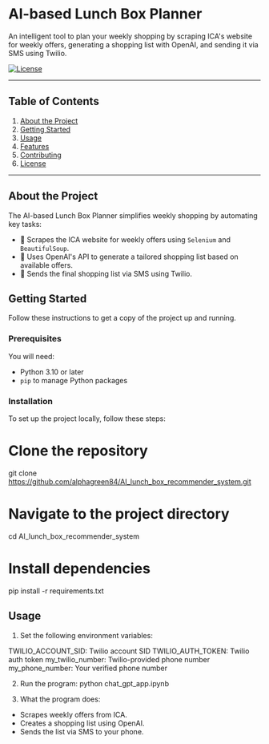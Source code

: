 # **AI-based Lunch Box Planner**

An intelligent tool to plan your weekly shopping by scraping ICA's website for weekly offers, generating a shopping list with OpenAI, and sending it via SMS using Twilio.

[![License](https://img.shields.io/badge/license-MIT-blue.svg)](LICENSE)


---

## **Table of Contents**

1. [About the Project](#about-the-project)
2. [Getting Started](#getting-started)
3. [Usage](#usage)
4. [Features](#features)
5. [Contributing](#contributing)
6. [License](#license)


---

## **About the Project**

The AI-based Lunch Box Planner simplifies weekly shopping by automating key tasks:
- 🛒 Scrapes the ICA website for weekly offers using `Selenium` and `BeautifulSoup`.
- 🧠 Uses OpenAI's API to generate a tailored shopping list based on available offers.
- 📩 Sends the final shopping list via SMS using Twilio.




## **Getting Started**

Follow these instructions to get a copy of the project up and running.

### **Prerequisites**

You will need:
- Python 3.10 or later
- `pip` to manage Python packages



### **Installation**

To set up the project locally, follow these steps:


# Clone the repository
git clone https://github.com/alphagreen84/AI_lunch_box_recommender_system.git

# Navigate to the project directory
cd AI_lunch_box_recommender_system

# Install dependencies
pip install -r requirements.txt

## Usage
1. Set the following environment variables:

TWILIO_ACCOUNT_SID: Twilio account SID
TWILIO_AUTH_TOKEN: Twilio auth token
my_twilio_number: Twilio-provided phone number
my_phone_number: Your verified phone number

2. Run the program:
python chat_gpt_app.ipynb

3. What the program does:
- Scrapes weekly offers from ICA.
- Creates a shopping list using OpenAI.
- Sends the list via SMS to your phone.


